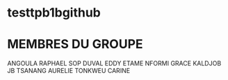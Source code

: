 # testtpb1bgithub

# MEMBRES DU GROUPE



ANGOULA RAPHAEL
SOP DUVAL
EDDY ETAME
NFORMI GRACE
KALDJOB JB
TSANANG AURELIE
TONKWEU CARINE
